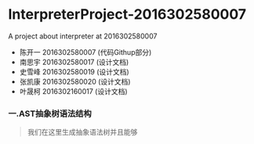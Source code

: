 # InterpreterProject-2016302580007
A project about interpreter at 2016302580007
* 陈开一 2016302580007 (代码Githup部分)
* 南思宇 2016302580017 (设计文档)
* 史雪峰 2016302580019 (设计文档)
* 张凯康 2016302580020 (设计文档)
* 叶晟柯 2016302160017 (设计文档)

### 一.AST抽象树语法结构
>我们在这里生成抽象语法树并且能够
